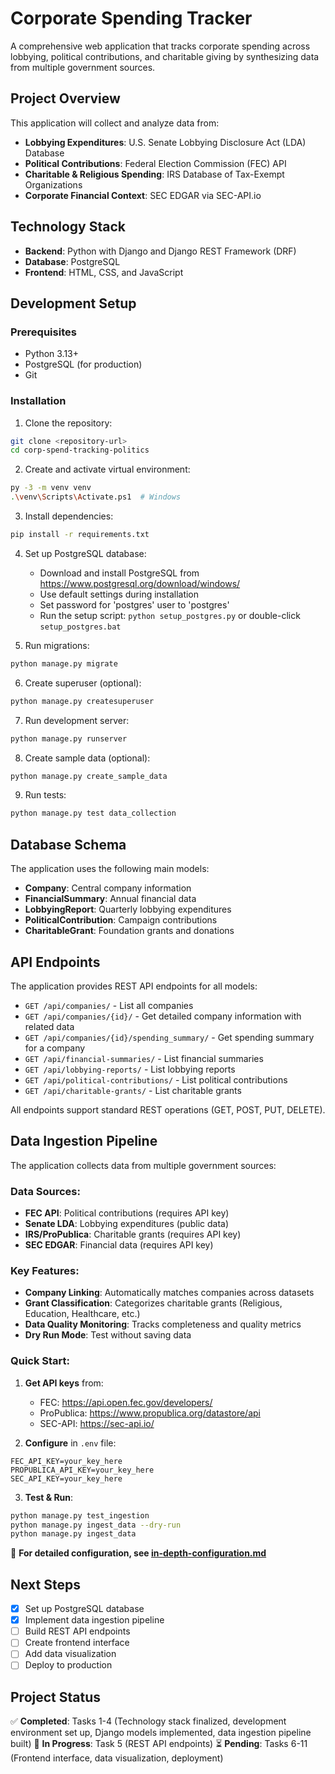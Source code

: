 # Corporate Spending Tracker

A comprehensive web application that tracks corporate spending across lobbying, political contributions, and charitable giving by synthesizing data from multiple government sources.

## Project Overview

This application will collect and analyze data from:
- **Lobbying Expenditures**: U.S. Senate Lobbying Disclosure Act (LDA) Database
- **Political Contributions**: Federal Election Commission (FEC) API
- **Charitable & Religious Spending**: IRS Database of Tax-Exempt Organizations
- **Corporate Financial Context**: SEC EDGAR via SEC-API.io

## Technology Stack

- **Backend**: Python with Django and Django REST Framework (DRF)
- **Database**: PostgreSQL
- **Frontend**: HTML, CSS, and JavaScript

## Development Setup

### Prerequisites
- Python 3.13+
- PostgreSQL (for production)
- Git

### Installation

1. Clone the repository:
```bash
git clone <repository-url>
cd corp-spend-tracking-politics
```

2. Create and activate virtual environment:
```bash
py -3 -m venv venv
.\venv\Scripts\Activate.ps1  # Windows
```

3. Install dependencies:
```bash
pip install -r requirements.txt
```

4. Set up PostgreSQL database:
   - Download and install PostgreSQL from https://www.postgresql.org/download/windows/
   - Use default settings during installation
   - Set password for 'postgres' user to 'postgres'
   - Run the setup script: `python setup_postgres.py` or double-click `setup_postgres.bat`

5. Run migrations:
```bash
python manage.py migrate
```

6. Create superuser (optional):
```bash
python manage.py createsuperuser
```

7. Run development server:
```bash
python manage.py runserver
```

8. Create sample data (optional):
```bash
python manage.py create_sample_data
```

9. Run tests:
```bash
python manage.py test data_collection
```

## Database Schema

The application uses the following main models:
- **Company**: Central company information
- **FinancialSummary**: Annual financial data
- **LobbyingReport**: Quarterly lobbying expenditures
- **PoliticalContribution**: Campaign contributions
- **CharitableGrant**: Foundation grants and donations

## API Endpoints

The application provides REST API endpoints for all models:

- `GET /api/companies/` - List all companies
- `GET /api/companies/{id}/` - Get detailed company information with related data
- `GET /api/companies/{id}/spending_summary/` - Get spending summary for a company
- `GET /api/financial-summaries/` - List financial summaries
- `GET /api/lobbying-reports/` - List lobbying reports
- `GET /api/political-contributions/` - List political contributions
- `GET /api/charitable-grants/` - List charitable grants

All endpoints support standard REST operations (GET, POST, PUT, DELETE).

## Data Ingestion Pipeline

The application collects data from multiple government sources:

### **Data Sources:**
- **FEC API**: Political contributions (requires API key)
- **Senate LDA**: Lobbying expenditures (public data)
- **IRS/ProPublica**: Charitable grants (requires API key)
- **SEC EDGAR**: Financial data (requires API key)

### **Key Features:**
- **Company Linking**: Automatically matches companies across datasets
- **Grant Classification**: Categorizes charitable grants (Religious, Education, Healthcare, etc.)
- **Data Quality Monitoring**: Tracks completeness and quality metrics
- **Dry Run Mode**: Test without saving data

### **Quick Start:**

1. **Get API keys** from:
   - FEC: https://api.open.fec.gov/developers/
   - ProPublica: https://www.propublica.org/datastore/api
   - SEC-API: https://sec-api.io/

2. **Configure** in `.env` file:
```
FEC_API_KEY=your_key_here
PROPUBLICA_API_KEY=your_key_here
SEC_API_KEY=your_key_here
```

3. **Test & Run**:
```bash
python manage.py test_ingestion
python manage.py ingest_data --dry-run
python manage.py ingest_data
```

📖 **For detailed configuration, see [in-depth-configuration.md](in-depth-configuration.md)**

## Next Steps

- [x] Set up PostgreSQL database
- [x] Implement data ingestion pipeline
- [ ] Build REST API endpoints
- [ ] Create frontend interface
- [ ] Add data visualization
- [ ] Deploy to production

## Project Status

✅ **Completed**: Tasks 1-4 (Technology stack finalized, development environment set up, Django models implemented, data ingestion pipeline built)
🔄 **In Progress**: Task 5 (REST API endpoints)
⏳ **Pending**: Tasks 6-11 (Frontend interface, data visualization, deployment)
